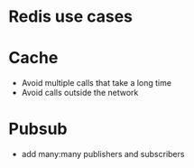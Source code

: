 # Redis use cases

# Cache
- Avoid multiple calls that take a long time
- Avoid calls outside the network

# Pubsub
- add many:many publishers and subscribers